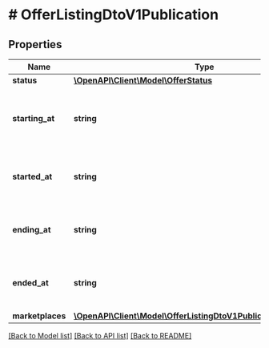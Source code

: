 # # OfferListingDtoV1Publication

## Properties

Name | Type | Description | Notes
------------ | ------------- | ------------- | -------------
**status** | [**\OpenAPI\Client\Model\OfferStatus**](OfferStatus.md) |  | [optional]
**starting_at** | **string** | The date and time of activation in UTC for a planned listing. | [optional]
**started_at** | **string** | The actual date and time of activation in UTC. | [optional]
**ending_at** | **string** | The date and time of a planned ending in UTC. | [optional]
**ended_at** | **string** | The actual date and time of last ending in UTC. | [optional]
**marketplaces** | [**\OpenAPI\Client\Model\OfferListingDtoV1PublicationMarketplaces**](OfferListingDtoV1PublicationMarketplaces.md) |  | [optional]

[[Back to Model list]](../../README.md#models) [[Back to API list]](../../README.md#endpoints) [[Back to README]](../../README.md)
